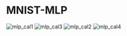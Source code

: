 # MNIST-MLP

![mlp_cal1](https://github.com/boranaga/MNIST-MLP/assets/76866811/25410cad-636d-44d9-863b-43be4c1c68fc)
![mlp_cal3](https://github.com/boranaga/MNIST-MLP/assets/76866811/9d8758b0-aa2b-4b8a-bfd8-24b6ff5a7cb6)
![mlp_cal2](https://github.com/boranaga/MNIST-MLP/assets/76866811/d1064213-1316-4d11-82a3-30a8a2a4a7cf)
![mlp_cal4](https://github.com/boranaga/MNIST-MLP/assets/76866811/e70e7129-9f71-4982-a1dc-cc7155f6ec5e)
